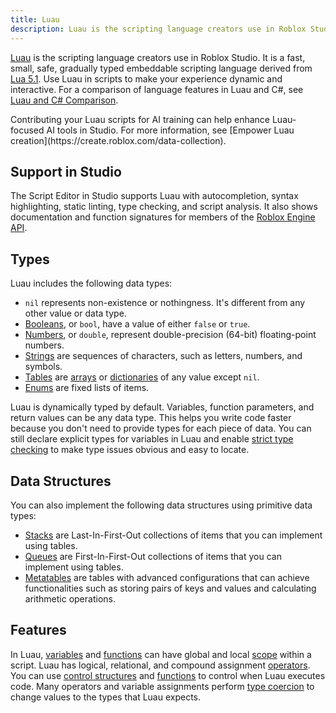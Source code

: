 ```yaml
---
title: Luau
description: Luau is the scripting language creators use in Roblox Studio.
---
```


[Luau](https://luau-lang.org) is the scripting language creators use in Roblox Studio. It is a fast, small, safe, gradually typed embeddable scripting language derived from [Lua 5.1](https://www.lua.org/manual/5.1/). Use Luau in scripts to make your experience dynamic and interactive. For a comparison of language features in Luau and C#, see [Luau and C# Comparison](../luau/luau-csharp-comparison.md).

<Alert severity="success">
Contributing your Luau scripts for AI training can help enhance Luau-focused AI tools in Studio. For more information, see [Empower Luau creation](https://create.roblox.com/data-collection).
</Alert>

## Support in Studio

The Script Editor in Studio supports Luau with autocompletion, syntax highlighting, static linting, type checking, and script analysis. It also shows documentation and function signatures for members of the [Roblox Engine API](/reference/engine).

## Types

Luau includes the following data types:

- `nil` represents non-existence or nothingness. It's different from any other value or data type.
- [Booleans](../luau/booleans.md), or `bool`, have a value of either `false` or `true`.
- [Numbers](../luau/numbers.md), or `double`, represent double-precision (64-bit) floating-point numbers.
- [Strings](../luau/strings.md) are sequences of characters, such as letters, numbers, and symbols.
- [Tables](../luau/tables.md) are [arrays](../luau/tables.md#arrays) or [dictionaries](../luau/tables.md#dictionaries) of any value except `nil`.
- [Enums](../luau/enums.md) are fixed lists of items.

Luau is dynamically typed by default. Variables, function parameters, and return values can be any data type. This helps you write code faster because you don't need to provide types for each piece of data. You can still declare explicit types for variables in Luau and enable [strict type checking](../luau/type-checking.md) to make type issues obvious and easy to locate.

## Data Structures

You can also implement the following data structures using primitive data types:

- [Stacks](../luau/stacks.md) are Last-In-First-Out collections of items that you can implement using tables.
- [Queues](../luau/queues.md) are First-In-First-Out collections of items that you can implement using tables.
- [Metatables](../luau/metatables.md) are tables with advanced configurations that can achieve functionalities such as storing pairs of keys and values and calculating arithmetic operations.

## Features

In Luau, [variables](../luau/variables.md) and [functions](../luau/functions.md) can have global and local [scope](../luau/scope.md) within a script. Luau has logical, relational, and compound assignment [operators](../luau/operators.md). You can use [control structures](../luau/control-structures.md) and [functions](../luau/functions.md) to control when Luau executes code. Many operators and variable assignments perform [type coercion](../luau/type-coercion.md) to change values to the types that Luau expects.
